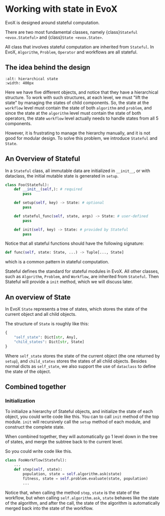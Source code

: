# Working with state in EvoX

EvoX is designed around stateful computation.

There are two most fundamental classes, namely {class}`Stateful <evox.Stateful>` and {class}`State <evox.State>`.

All class that involves stateful computation are inherited from `Stateful`. In EvoX, `Algorithm`, `Problem`, `Operator` and workflows are all stateful.

## The idea behind the design

```{image} /_static/hierarchical_state.svg
:alt: hierarchical state
:width: 400px
```

Here we have five different objects, and notice that they have a hierarchical structure.
To work with such structures, at each level, we must "lift the state" by managing the states of child components.
So, the state at the `workflow` level must contain the state of both `algorithm` and `problem`,
and since the state at the `algorithm` level must contain the state of both operators,
the state `workflow` level actually needs to handle states from all 5 components.

However, it is frustrating to manage the hierarchy manually, and it is not good for modular design.
To solve this problem, we introduce `Stateful` and `State`.

## An Overview of Stateful

In a `Stateful` class,
all immutable data are initialized in `__init__`, or with dataclass,
the initial mutable state is generated in `setup`.

```python
class Foo(Stateful):
    def __init__(self,): # required
        pass

    def setup(self, key) -> State: # optional
        pass

    def stateful_func(self, state, args) -> State: # user-defined
        pass

    def init(self, key) -> State: # provided by Stateful
        pass
```

Notice that all stateful functions should have the following signature:
```python
def func(self, state: State, ...) -> Tuple[..., State]
```
which is a common pattern in stateful computation.

Stateful defines the standard for stateful modules in EvoX.
All other classes, such as `Algorithm`, `Problem`, and `Workflow`, are inherited from `Stateful`.
Then Stateful will provide a `init` method, which we will discuss later.

## An overview of State

In EvoX `State` represents a tree of states, which stores the state of the current object and all child objects.

The structure of `State` is roughly like this:

```python
{
    "self_state": Dict[str, Any],
    "child_states": Dict[str, State]
}
```
Where `self_state` stores the state of the current object (the one returned by `setup`), and `child_states` stores the states of all child objects.
Besides normal dicts as `self_state`, we also support the use of `dataclass` to define the state of the object.

## Combined together

### Initialization

To initialize a hierarchy of Stateful objects, and initialize the state of each object, you could write code like this.
You can to call `init` method of the top module.
`init` will recursively call the `setup` method of each module, and construct the complete state.


When combined together,
they will automatically go 1 level down in the tree of states,
and merge the subtree back to the current level.

So you could write code like this.

```python
class FooWorkflow(Stateful):
    ...
    def step(self, state):
        population, state = self.algorithm.ask(state)
        fitness, state = self.problem.evaluate(state, population)
        ...
```

Notice that, when calling the method `step`,
`state` is the state of the workflow,
but when calling `self.algorithm.ask`,
`state` behaves like the state of the algorithm,
and after the call, the state of the algorithm is automatically merged back into the state of the workflow.
